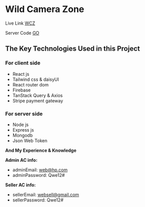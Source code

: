 # Wild Camera Zone

Live Link [WCZ](https://a-12-wild-camera-zone.web.app/)

Server Code [GO](https://github.com/showrove-roy/wild-camera-zone-server.git)

## The Key Technologies Used in this Project

### For client side

- React js
- Tailwind css & daisyUI
- React router dom
- Firebase
- TanStack Query & Axios
- Stripe payment gateway

### For server side

- Node js
- Express js
- Mongodb
- Json Web Token

**And My Experience & Knowledge**

**Admin AC info:**

- adminEmail: web@hp.com
- adminPassword: Qwe12#

**Seller AC info:**

- sellerEmail: websell@gmail.com
- sellerPassword: Qwe12#
